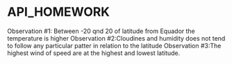 # API_HOMEWORK
Observation #1: Between -20 qnd 20 of latitude from Equador the temperature is higher
Observation #2:Cloudines and humidity does not tend to follow any particular patter in relation to the latitude
Observation #3:The highest wind of speed are at the highest and lowest latitude.
